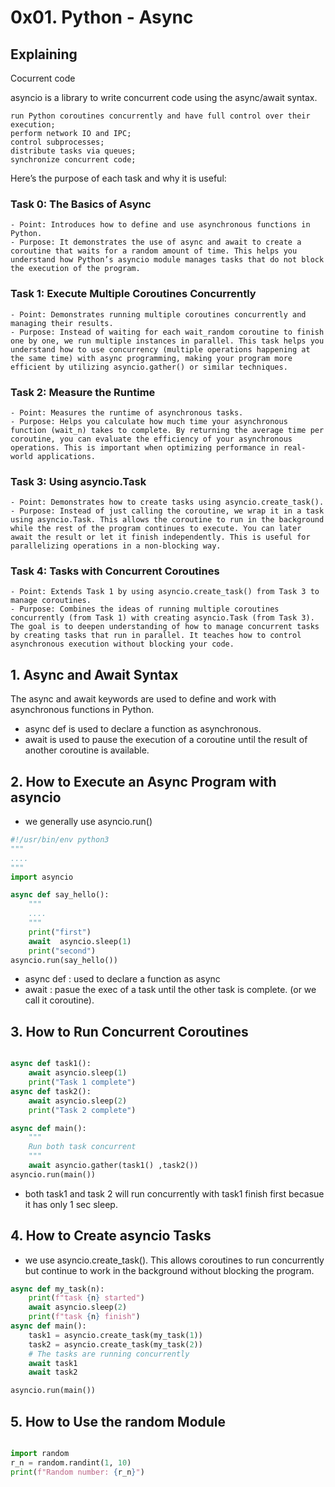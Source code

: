 #  0x01. Python - Async 

## Explaining

Cocurrent code

asyncio is a library to write concurrent code using the async/await syntax.

    run Python coroutines concurrently and have full control over their execution;
    perform network IO and IPC;
    control subprocesses;
    distribute tasks via queues;
    synchronize concurrent code;

Here’s the purpose of each task and why it is useful:

### Task 0: The Basics of Async

    - Point: Introduces how to define and use asynchronous functions in Python.
    - Purpose: It demonstrates the use of async and await to create a coroutine that waits for a random amount of time. This helps you understand how Python’s asyncio module manages tasks that do not block the execution of the program.

### Task 1: Execute Multiple Coroutines Concurrently

    - Point: Demonstrates running multiple coroutines concurrently and managing their results.
    - Purpose: Instead of waiting for each wait_random coroutine to finish one by one, we run multiple instances in parallel. This task helps you understand how to use concurrency (multiple operations happening at the same time) with async programming, making your program more efficient by utilizing asyncio.gather() or similar techniques.

### Task 2: Measure the Runtime

    - Point: Measures the runtime of asynchronous tasks.
    - Purpose: Helps you calculate how much time your asynchronous function (wait_n) takes to complete. By returning the average time per coroutine, you can evaluate the efficiency of your asynchronous operations. This is important when optimizing performance in real-world applications.

### Task 3: Using asyncio.Task

    - Point: Demonstrates how to create tasks using asyncio.create_task().
    - Purpose: Instead of just calling the coroutine, we wrap it in a task using asyncio.Task. This allows the coroutine to run in the background while the rest of the program continues to execute. You can later await the result or let it finish independently. This is useful for parallelizing operations in a non-blocking way.

### Task 4: Tasks with Concurrent Coroutines

    - Point: Extends Task 1 by using asyncio.create_task() from Task 3 to manage coroutines.
    - Purpose: Combines the ideas of running multiple coroutines concurrently (from Task 1) with creating asyncio.Task (from Task 3). The goal is to deepen understanding of how to manage concurrent tasks by creating tasks that run in parallel. It teaches how to control asynchronous execution without blocking your code.

## 1. Async and Await Syntax
The async and await keywords are used to define and work with asynchronous functions in Python.

- async def is used to declare a function as asynchronous.
- await is used to pause the execution of a coroutine until the result of another coroutine is available.

## 2. How to Execute an Async Program with asyncio
- we generally use asyncio.run()

```python
#!/usr/bin/env python3
"""
....
"""
import asyncio

async def say_hello():
    """
    ....
    """
    print("first")
    await  asyncio.sleep(1)
    print("second")
asyncio.run(say_hello())

```
- async def : used to declare a function as async
- await : pasue the exec of a task until the other task is complete. (or we call it coroutine).


## 3. How to Run Concurrent Coroutines
```python

async def task1():
    await asyncio.sleep(1)
    print("Task 1 complete")
async def task2():
    await asyncio.sleep(2)
    print("Task 2 complete")

async def main():
    """
    Run both task concurrent
    """
    await asyncio.gather(task1() ,task2())
asyncio.run(main())
```
- both task1 and task 2 will run concurrently with task1 finish first becasue it has only 1 sec sleep.

## 4. How to Create asyncio Tasks
- we use asyncio.create_task(). This allows coroutines to run concurrently but continue to work in the background without blocking the program.
```python
async def my_task(n):
    print(f"task {n} started")
    await asyncio.sleep(2)
    print(f"task {n} finish")
async def main():
    task1 = asyncio.create_task(my_task(1))
    task2 = asyncio.create_task(my_task(2))
    # The tasks are running concurrently
    await task1
    await task2

asyncio.run(main())
```
## 5. How to Use the random Module
```python

import random
r_n = random.randint(1, 10)
print(f"Random number: {r_n}")
```

